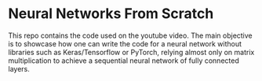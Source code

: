 # Neural Networks From Scratch

This repo contains the code used on the youtube video. The main objective is to showcase how one can write the code for a neural network without libraries such as Keras/Tensorflow or PyTorch, relying almost only on matrix multiplication to achieve a sequential neural network of fully connected layers.
